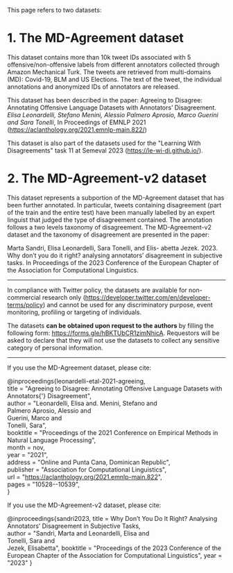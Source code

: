 This page refers to two datasets:
# 1. The MD-Agreement dataset
This dataset contains more than 10k tweet IDs associated with 5 offensive/non-offensive labels from different annotators collected through Amazon Mechanical Turk. The tweets are retrieved from multi-domains (MD): Covid-19, BLM and US Elections. The text of the tweet, the individual annotations and anonymized IDs of annotators are released.

This dataset has been described in the paper:
Agreeing to Disagree: Annotating Offensive Language Datasets with Annotators’ Disagreement. *Elisa Leonardelli, Stefano Menini, Alessio Palmero Aprosio, Marco Guerini and Sara Tonelli*, In Proceedings of EMNLP 2021 (https://aclanthology.org/2021.emnlp-main.822/)

This dataset is also part of the datasets used for the "Learning With Disagreements" task 11 at Semeval 2023 (https://le-wi-di.github.io/). 
# 2. The  MD-Agreement-v2 dataset
This dataset represents a subportion of the MD-Agreement dataset that has been further annotated. In particular, tweets containing disagreement (part of the train and the entire test) have been manually labelled by an expert linguist that judged the type of disagreement contained. The annotation follows a two levels taxonomy of disagreement. 
The MD-Agreement-v2 dataset and the taxonomy of disagreement are presented in the paper:

Marta Sandri, Elisa Leonardelli, Sara Tonelli, and Elis- abetta Jezek. 2023. Why don’t you do it right? analysing annotators’ disagreement in subjective tasks. In Proceedings of the 2023 Conference of the European Chapter of the Association for Computational Linguistics.

-------

In compliance with Twitter policy, the datasets are available for non-commercial research only (https://developer.twitter.com/en/developer-terms/policy) and cannot be used for any discriminatory purpose, event monitoring, profiling or targeting of individuals. 

The datasets **can be obtained upon request to the authors** by filling the following form: https://forms.gle/hBKTUbCR1zimNhicA.
Requestors will be asked to declare that they will not use the datasets to collect any sensitive category of personal information. 


-------

If you use the MD-Agreement dataset, please cite:

@inproceedings{leonardelli-etal-2021-agreeing,  
    title = "Agreeing to Disagree: Annotating Offensive Language Datasets with Annotators{'} Disagreement",  
    author = "Leonardelli, Elisa  and. 
      Menini, Stefano  and <br>
      Palmero Aprosio, Alessio  and <br>
      Guerini, Marco  and  <br>
      Tonelli, Sara",  
    booktitle = "Proceedings of the 2021 Conference on Empirical Methods in Natural Language Processing",  
    month = nov,  
    year = "2021",  
    address = "Online and Punta Cana, Dominican Republic",  
    publisher = "Association for Computational Linguistics",  
    url = "https://aclanthology.org/2021.emnlp-main.822",  
    pages = "10528--10539",  
}

If you use the MD-Agreement-v2 dataset, please cite:

@inproceedings{sandri2023,
  title = Why Don’t You Do It Right? Analysing Annotators’ Disagreement in Subjective Tasks, <br>
  author = "Sandri, Marta and 
  Leonardelli, Elisa and <br>
  Tonelli, Sara and  <br>
  Jezek, Elisabetta",
  booktitle = "Proceedings of the 2023 Conference of the European Chapter of the Association for Computational Linguistics",
  year = "2023"
}


